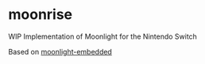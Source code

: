 # moonrise

WIP Implementation of Moonlight for the Nintendo Switch

Based on [moonlight-embedded](https://github.com/irtimmer/moonlight-embedded)